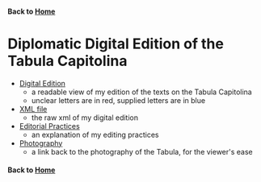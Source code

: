 #### Back to [Home](https://brclar15.github.io/tabulaCapitolina/)


# Diplomatic Digital Edition of the Tabula Capitolina

- [Digital Edition](http://htmlpreview.github.io/?https://github.com/brclar15/tabulaCapitolina/blob/master/tabulaEdition.hmtl)
  - a readable view of my edition of the texts on the Tabula Capitolina
  - unclear letters are in red, supplied letters are in blue
- [XML file](tabulaCapt.xml)
  - the raw xml of my digital edition
- [Editorial Practices](editPractices.md)
  - an explanation of my editing practices
- [Photography](images.md)
  - a link back to the photography of the Tabula, for the viewer's ease




#### Back to [Home](https://brclar15.github.io/tabulaCapitolina/)
